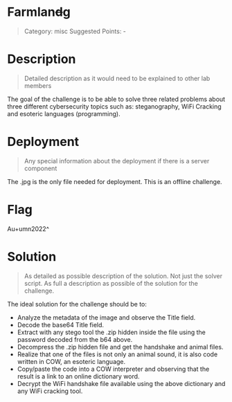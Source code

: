 # Farmlan~~d~~g 

> Category: misc
> Suggested Points: -

# Description
> Detailed description as it would need to be explained to other lab members

The goal of the challenge is to be able to solve three related problems about three different cybersecurity topics such as: steganography, WiFi Cracking and esoteric languages (programming).

# Deployment
> Any special information about the deployment if there is a server component

The .jpg is the only file needed for deployment. This is an offline challenge.

# Flag
Au+umn2022^

# Solution
> As detailed as possible description of the solution. Not just the solver script. As full a description as possible of the solution for the challenge.

The ideal solution for the challenge should be to:
- Analyze the metadata of the image and observe the Title field.
- Decode the base64 Title field.
- Extract with any stego tool the .zip hidden inside the file using the password decoded from the b64 above.
- Decompress the .zip hidden file and get the handshake and animal files.
- Realize that one of the files is not only an animal sound, it is also code written in COW, an esoteric language.
- Copy/paste the code into a COW interpreter and observing that the result is a link to an online dictionary word.
- Decrypt the WiFi handshake file available using the above dictionary and any WiFi cracking tool.
